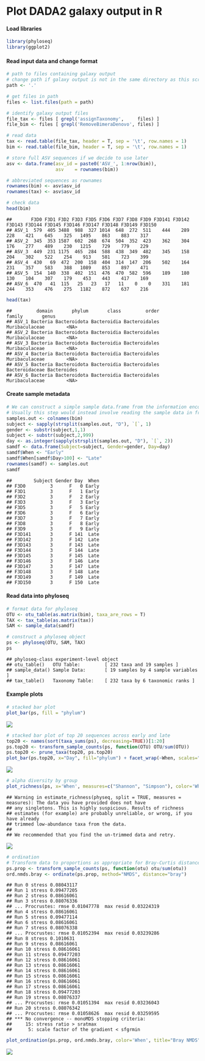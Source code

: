 Plot DADA2 galaxy output in R
================

#### Load libraries

``` r
library(phyloseq)
library(ggplot2)
```

#### Read input data and change format

``` r
# path to files containing galaxy output
# change path if galaxy output is not in the same directory as this script
path <- '.'

# get files in path
files <- list.files(path = path)

# identify galaxy output files
file_tax <- files [ grepl('assignTaxonomy',     files) ]
file_bim <- files [ grepl('RemoveBimeraDenovo', files) ]

# read data
tax <- read.table(file_tax, header = T, sep = '\t', row.names = 1)
bim <- read.table(file_bim, header = T, sep = '\t', row.names = 1)

# store full ASV sequences if we decide to use later
asv <- data.frame(asv_id = paste0('ASV_', 1:nrow(bim)),
                  asv    = rownames(bim))

# abbreviated sequences as rownames
rownames(bim) <- asv$asv_id
rownames(tax) <- asv$asv_id

# check data
head(bim)
```

    ##       F3D0 F3D1 F3D2 F3D3 F3D5 F3D6 F3D7 F3D8 F3D9 F3D141 F3D142 F3D143 F3D144 F3D145 F3D146 F3D147 F3D148 F3D149 F3D150
    ## ASV_1  579  405 3488  988  327 1014  648  272  511    444    289    228    421    645    325   1495    863    883    317
    ## ASV_2  345  353 1587  602  268  674  504  352  423    362    304    176    277    489    230   1215    729    779    229
    ## ASV_3  449  231 1175  465  284  588  438  349  482    345    158    204    302    522    254    913    581    723    399
    ## ASV_4  430   69  472  200  158  404  314  147  206    502    164    231    357    583    388   1089    853    897    471
    ## ASV_5  154  140  338  402  151  476  470  582  596    189    180    130    104    307    179    453    443    417    169
    ## ASV_6  470   41  115   25   23   17   11    0    0    331    181    244    353    476    275   1182    872    637    216

``` r
head(tax)
```

    ##         domain       phylum       class         order         family       genus
    ## ASV_1 Bacteria Bacteroidota Bacteroidia Bacteroidales Muribaculaceae        <NA>
    ## ASV_2 Bacteria Bacteroidota Bacteroidia Bacteroidales Muribaculaceae        <NA>
    ## ASV_3 Bacteria Bacteroidota Bacteroidia Bacteroidales Muribaculaceae        <NA>
    ## ASV_4 Bacteria Bacteroidota Bacteroidia Bacteroidales Muribaculaceae        <NA>
    ## ASV_5 Bacteria Bacteroidota Bacteroidia Bacteroidales Bacteroidaceae Bacteroides
    ## ASV_6 Bacteria Bacteroidota Bacteroidia Bacteroidales Muribaculaceae        <NA>

#### Create sample metadata

``` r
# We can construct a simple sample data.frame from the information encoded in the file names.
# Usually this step would instead involve reading the sample data in from a file. 
samples.out <- colnames(bim)
subject <- sapply(strsplit(samples.out, "D"), `[`, 1)
gender <- substr(subject,1,1)
subject <- substr(subject,2,999)
day <- as.integer(sapply(strsplit(samples.out, "D"), `[`, 2))
samdf <- data.frame(Subject=subject, Gender=gender, Day=day)
samdf$When <- "Early"
samdf$When[samdf$Day>100] <- "Late"
rownames(samdf) <- samples.out
samdf
```

    ##        Subject Gender Day  When
    ## F3D0         3      F   0 Early
    ## F3D1         3      F   1 Early
    ## F3D2         3      F   2 Early
    ## F3D3         3      F   3 Early
    ## F3D5         3      F   5 Early
    ## F3D6         3      F   6 Early
    ## F3D7         3      F   7 Early
    ## F3D8         3      F   8 Early
    ## F3D9         3      F   9 Early
    ## F3D141       3      F 141  Late
    ## F3D142       3      F 142  Late
    ## F3D143       3      F 143  Late
    ## F3D144       3      F 144  Late
    ## F3D145       3      F 145  Late
    ## F3D146       3      F 146  Late
    ## F3D147       3      F 147  Late
    ## F3D148       3      F 148  Late
    ## F3D149       3      F 149  Late
    ## F3D150       3      F 150  Late

#### Read data into phyloseq

``` r
# format data for phyloseq
OTU <- otu_table(as.matrix(bim), taxa_are_rows = T)
TAX <- tax_table(as.matrix(tax))
SAM <- sample_data(samdf)

# construct a phyloseq object
ps <- phyloseq(OTU, SAM, TAX)
ps
```

    ## phyloseq-class experiment-level object
    ## otu_table()   OTU Table:         [ 232 taxa and 19 samples ]
    ## sample_data() Sample Data:       [ 19 samples by 4 sample variables ]
    ## tax_table()   Taxonomy Table:    [ 232 taxa by 6 taxonomic ranks ]

#### Example plots

``` r
# stacked bar plot
plot_bar(ps, fill = "phylum")
```

![](plot_galaxy_output_files/figure-gfm/unnamed-chunk-5-1.png)<!-- -->

``` r
# stacked bar plot of top 20 sequences across early and late
top20 <- names(sort(taxa_sums(ps), decreasing=TRUE))[1:20]
ps.top20 <- transform_sample_counts(ps, function(OTU) OTU/sum(OTU))
ps.top20 <- prune_taxa(top20, ps.top20)
plot_bar(ps.top20, x="Day", fill="phylum") + facet_wrap(~When, scales="free_x")
```

![](plot_galaxy_output_files/figure-gfm/unnamed-chunk-5-2.png)<!-- -->

``` r
# alpha diversity by group
plot_richness(ps, x='When', measures=c("Shannon", "Simpson"), color='When') + theme_bw()
```

    ## Warning in estimate_richness(physeq, split = TRUE, measures = measures): The data you have provided does not have
    ## any singletons. This is highly suspicious. Results of richness
    ## estimates (for example) are probably unreliable, or wrong, if you have already
    ## trimmed low-abundance taxa from the data.
    ## 
    ## We recommended that you find the un-trimmed data and retry.

![](plot_galaxy_output_files/figure-gfm/unnamed-chunk-5-3.png)<!-- -->

``` r
# ordination
# Transform data to proportions as appropriate for Bray-Curtis distances
ps.prop <- transform_sample_counts(ps, function(otu) otu/sum(otu))
ord.nmds.bray <- ordinate(ps.prop, method="NMDS", distance="bray")
```

    ## Run 0 stress 0.08043117 
    ## Run 1 stress 0.09477205 
    ## Run 2 stress 0.08616061 
    ## Run 3 stress 0.08076336 
    ## ... Procrustes: rmse 0.01047778  max resid 0.03224319 
    ## Run 4 stress 0.08616061 
    ## Run 5 stress 0.09477114 
    ## Run 6 stress 0.08616061 
    ## Run 7 stress 0.08076338 
    ## ... Procrustes: rmse 0.01052394  max resid 0.03239286 
    ## Run 8 stress 0.1010631 
    ## Run 9 stress 0.08616061 
    ## Run 10 stress 0.08616061 
    ## Run 11 stress 0.09477203 
    ## Run 12 stress 0.08616061 
    ## Run 13 stress 0.08616061 
    ## Run 14 stress 0.08616061 
    ## Run 15 stress 0.08616061 
    ## Run 16 stress 0.08616061 
    ## Run 17 stress 0.08616061 
    ## Run 18 stress 0.09477203 
    ## Run 19 stress 0.08076337 
    ## ... Procrustes: rmse 0.01051394  max resid 0.03236043 
    ## Run 20 stress 0.08076342 
    ## ... Procrustes: rmse 0.01058626  max resid 0.03259595 
    ## *** No convergence -- monoMDS stopping criteria:
    ##     15: stress ratio > sratmax
    ##      5: scale factor of the gradient < sfgrmin

``` r
plot_ordination(ps.prop, ord.nmds.bray, color='When', title="Bray NMDS", axes=1:2) + theme_classic()
```

![](plot_galaxy_output_files/figure-gfm/unnamed-chunk-5-4.png)<!-- -->
